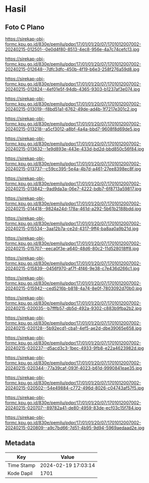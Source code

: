 # Hasil

## Foto C Plano

https://sirekap-obj-formc.kpu.go.id/830e/pemilu/pdpr/17/01/01/20/07/1701012007002-20240215-012501--0e0d4f80-8513-4ec8-956e-4a7c74cefc13.jpg

https://sirekap-obj-formc.kpu.go.id/830e/pemilu/pdpr/17/01/01/20/07/1701012007002-20240215-012648--7dfc3dfc-450b-4f19-b6e3-258f276a59d8.jpg

https://sirekap-obj-formc.kpu.go.id/830e/pemilu/pdpr/17/01/01/20/07/1701012007002-20240215-012824--4ef01e5f-94db-4365-9303-b1237af3e074.jpg

https://sirekap-obj-formc.kpu.go.id/830e/pemilu/pdpr/17/01/01/20/07/1701012007002-20240215-013019--f8bd51a1-6762-49de-ad4b-1f7217e301c2.jpg

https://sirekap-obj-formc.kpu.go.id/830e/pemilu/pdpr/17/01/01/20/07/1701012007002-20240215-013218--a5cf3012-a8bf-4a4a-bbd7-9608f8d69de5.jpg

https://sirekap-obj-formc.kpu.go.id/830e/pemilu/pdpr/17/01/01/20/07/1701012007002-20240215-013632--1e9d893e-443e-433d-bd2d-bbd850c56f84.jpg

https://sirekap-obj-formc.kpu.go.id/830e/pemilu/pdpr/17/01/01/20/07/1701012007002-20240215-013737--c59cc395-5e4a-4b7d-a461-27ee8398ec8f.jpg

https://sirekap-obj-formc.kpu.go.id/830e/pemilu/pdpr/17/01/01/20/07/1701012007002-20240215-013842--9ad9da3a-06e7-4222-bdb7-6f8713a59817.jpg

https://sirekap-obj-formc.kpu.go.id/830e/pemilu/pdpr/17/01/01/20/07/1701012007002-20240215-014418--9824a24d-178a-461d-a292-5b61b2188bdd.jpg

https://sirekap-obj-formc.kpu.go.id/830e/pemilu/pdpr/17/01/01/20/07/1701012007002-20240215-015534--3aa12b7a-ce2d-4317-9ff4-ba8aa0a9b21d.jpg

https://sirekap-obj-formc.kpu.go.id/830e/pemilu/pdpr/17/01/01/20/07/1701012007002-20240215-015707--eeca0f3e-a640-48d6-80c2-11d528018ff8.jpg

https://sirekap-obj-formc.kpu.go.id/830e/pemilu/pdpr/17/01/01/20/07/1701012007002-20240215-015839--0456f970-af7f-4f46-9e38-c7e436d266c1.jpg

https://sirekap-obj-formc.kpu.go.id/830e/pemilu/pdpr/17/01/01/20/07/1701012007002-20240215-015942--ced5216b-b818-4a74-8e0f-7803092d70b0.jpg

https://sirekap-obj-formc.kpu.go.id/830e/pemilu/pdpr/17/01/01/20/07/1701012007002-20240215-020035--b7fffb57-db5d-492a-9302-c883b9fba2b2.jpg

https://sirekap-obj-formc.kpu.go.id/830e/pemilu/pdpr/17/01/01/20/07/1701012007002-20240215-020128--5b92ecd1-cba1-4ef5-ae2d-dbe39065e658.jpg

https://sirekap-obj-formc.kpu.go.id/830e/pemilu/pdpr/17/01/01/20/07/1701012007002-20240215-020237--d5acd3c3-1bec-4933-9fb8-e22a4623982d.jpg

https://sirekap-obj-formc.kpu.go.id/830e/pemilu/pdpr/17/01/01/20/07/1701012007002-20240215-020344--77a39caf-093f-4023-b61d-9990841eae35.jpg

https://sirekap-obj-formc.kpu.go.id/830e/pemilu/pdpr/17/01/01/20/07/1701012007002-20240215-020502--54e49884-c772-496d-8026-c04743af57f5.jpg

https://sirekap-obj-formc.kpu.go.id/830e/pemilu/pdpr/17/01/01/20/07/1701012007002-20240215-020707--89782a41-de80-4959-83de-ecf03c15f784.jpg

https://sirekap-obj-formc.kpu.go.id/830e/pemilu/pdpr/17/01/01/20/07/1701012007002-20240215-020809--a9c7bd66-7d51-4b95-9d94-5969aedaad2e.jpg


## Metadata

| Key        | Value               |
| ---------- | ------------------- |
| Time Stamp | 2024-02-19 17:03:14 |
| Kode Dapil | 1701                |



